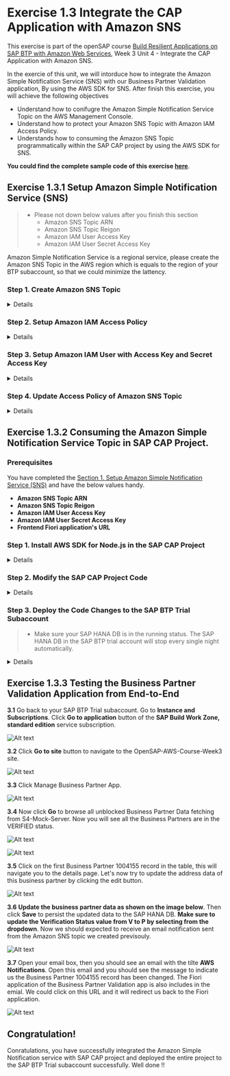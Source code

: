 # Exercise 1.3 Integrate the CAP Application with Amazon SNS

This exercise is part of the openSAP course [Build Resilient Applications on SAP BTP with Amazon Web Services](https://open.sap.com/courses/aws1), Week 3 Unit 4 - Integrate the CAP Application with Amazon SNS.

In the exercie of this unit, we will intorduce how to integrate the Amazon Simple Notification Service (SNS) with our Business Partner Validation application, By using the AWS SDK for SNS. After finish this exercise, you will achieve the following objectives
 - Understand how to conifugre the Amazon Simple Notification Service Topic on the AWS Management Console.
 - Understand how to protect your Amazon SNS Topic with Amazon IAM Access Policy.
 - Understands how to consuming the Amazon SNS Topic programmatically within the SAP CAP project by using the AWS SDK for SNS.

**You could find the complete sample code of this exercise [here](../sample-code)**.

## Exercise 1.3.1 Setup Amazon Simple Notification Service (SNS)

> - Please not down below values after you finish this section
>   - Amazon SNS Topic ARN
>   - Amazon SNS Topic Reigon
>   - Amazon IAM User Access Key
>   - Amazon IAM User Secret Access Key

Amazon Simple Notification Service is a regional service, please create the Amazon SNS Topic in the AWS region which is equals to the region of your BTP subaccount, so that we could minimize the lattency.

### Step 1. Create Amazon SNS Topic

<details>
 
---
**1.1** Open **Amazon Simple Notification Service Management Console**, click **Topics** on the left panel, then click the **Create Topic** button.

![Alt text](./images/aws-sns-1.png)

![Alt text](./images/aws-sns-2.png)

**1.2** Select **Standard** Topic type, give the proper topic name and display name. **Leave everything as what it is**, and click the **Create topic** button. 

![Alt text](./images/cap-sns-3.JPG)

**1.3** Once the topic creation complete successfully, **note down** the **Topic ARN** (Amazon Resource Name) and **Topic Region** value. We will use it later in the exercise.

> - You could find the Topic Region value inside of the Topic ARN.

![Alt text](./images/aws-sns-4.png)

**1.4** Click on the **Create subscription** button. In the **Create subscription screen**, choose **Protocol** as **Email**, and then **give your email address** to the **Endpoint**, then click the **Create subscription** button to complete the topic subscription. 

![Alt text](./images/aws-sns-5.png)

**1.5** You will receive an email and asking for comfirm the topic subscription. Follow the instruction in the email to confirm the subscription.

![Alt text](./images/aws-sns-18.png)

</details>

### Step 2. Setup Amazon IAM Access Policy

<details>

---
**2.1** Open the Amazon **Identity and Access Management (IAM)** management console. Select **Policies** on the left menu and then click **Create policy** blue button to create a new IAM policy.

![Alt text](./images/aws-sns-7.png)

**2.2** In the **Specificy permissions** screen, select **Service** as **SNS**, choose **Actions allowed** as **Publish**, and enter the **SNS Topic ARN** value with the one we just created. Click **Next**.

![Alt text](./images/aws-sns-8.png)

**2.3** In the **Review and create** screen, give a proper, read-friendly name for this new IAM policy. Review everything, if it is all looks good, click the **Create policy** blue button to create the new IAM policy. **Note Down the name of this policy**, as we will need it in the next step.

![Alt text](./images/aws-sns-9.png)

</details>

### Step 3. Setup Amazon IAM User with Access Key and Secret Access Key

<details>

---
**3.1** Open the Amazon **Identity and Access Management (IAM)** management console. Select **Users** on the left menu and then click **Add users** blue button to create a new IAM user.

![Alt text](./images/aws-sns-6.png)

**3.2** Give the proper, read-friendly name to your new IAM user, **do not grant AWS management console access**, then click Next.

![Alt text](./images/aws-sns-10.png)

**3.3** Choose **Attach policies directly**, then **attach the IAM policy we just created in the last step** to it. Click **Next**.

![Alt text](./images/aws-sns-11.png)

**3.4** Review everything, if it is all looks good, click the **Create user** orange button to create the new IAM user.

![Alt text](./images/aws-sns-12.png)

**3.5** Find out the Amazon IAM user we just created. Switch to the **Security credentials** tab, and then click **Create access key** button in the Access keys section.

![Alt text](./images/aws-sns-13.png)

**3.6** Choose **Application running outside AWS**. Click **Next**.

![Alt text](./images/aws-sns-14.png)

**3.7** Click **Create access key** button to finish the access keys creation.

**3.8** **Note down** the value of **Access Key**, **Secret access key**, and **IAM User ARN**. This is the only time that you could view the value of these keys.

![Alt text](./images/aws-sns-15.png)

</details>

### Step 4. Update Access Policy of Amazon SNS Topic

<details>

---

**4.1** Go back to the **Amazon Simple Notification Service Management Console** and select the SNS Topic we just created in the previsou step. Click Edit button.

![Alt text](./images/aws-sns-16.png)

**4.2** Expand the **Access policy** tab. Overwrite the access policy as shown on below. Then click **Save changes** button.

```node.js
{
  "Version": "2008-10-17",
  "Id": "__default_policy_ID",
  "Statement": [
    {
      "Sid": "__default_statement_ID",
      "Effect": "Allow",
      "Principal": {
        "AWS": "IAM-USER-ARN-WE-JUST-CREATED"
      },
      "Action": "SNS:Publish",
      "Resource": "AMAZON-SNS-TOPIC-ARN"
    }
  ]
}
```

![Alt text](./images/aws-sns-17.png)

</details>

## Exercise 1.3.2 Consuming the Amazon Simple Notification Service Topic in SAP CAP Project.

### Prerequisites
You have completed the [Section 1. Setup Amazon Simple Notification Service (SNS)](https://github.com/anbazhagan-uma/opensap-btp-aws/blob/main/Week%203/Unit%203.4/README.md#section-1-setup-amazon-simple-notification-service-sns) and have the below values handy.
- **Amazon SNS Topic ARN**
- **Amazon SNS Topic Reigon**
- **Amazon IAM User Access Key**
- **Amazon IAM User Secret Access Key**
- **Frontend Fiori application's URL** 


### Step 1. Install AWS SDK for Node.js in the SAP CAP Project

<details>

---
**1.1** Open the Business Partner Validation project in the SAP Business Application Studio. Open a new ternimal and then issue the command **npm install @aws-sdk/client-sns --save**.

![Alt text](./images/aws-cap-dev-1.png)

**1.2** After the installation completed, open the **package.json** file under your project root directory. You will see that the AWS SDK - SNS Client has been addedd under the **dependencies** section.

![Alt text](./images/aws-cap-dev-2.png)

</details>

### Step 2. Modify the SAP CAP Project Code

<details>

---
**2.1** Let's **modify the package.json file** under the **project's root directory**, so that we could add the AWS SNS credentials, and also the frontend Fiori application's endpint as the environment variables. Add te code shown on below into your package.json file under the **cds.requires** section.

```node.js
"cds":{
  ...
  "requires":{
    ...
    "aws": {
      "sns": {
        "topicArn": "REPLACE-WITH-YOUR-AWS-SNS-TOPIC-ARN",
        "region": "REPLACE-WITH-YOUR-AWS-SNS-TOPIC-REGION"
      },
      "iam": {
        "accessKey": "REPLACE-WITH-YOUR-AWS-IAM-USER-ACCESS-KEY",
        "secretAccessKey": "REPLACE-WITH-YOUR-AWS-IAM-USER-SECRET-ACCESS-KEY"
      }
    },
    "launchpad": {
      "url": "REPLACE-WITH-YOUR-FRONTEND-FIORI-APPLICATION-URL"
    },
  }
}
```

![Alt text](./images/aws-cap-dev-3.png)


**2.2** Open the **srv/businesspartner-service.js** file. Let's first import the AWS SNS Client, and CAP CDS environment variables we just defined into this file. 

```node.js
const { SNSClient, PublishCommand } = require('@aws-sdk/client-sns');
const { aws, launchpad } = cds.env.requires;
```

![Alt text](./images/aws-cap-dev-4.png)

**2.3** Let's creates an new async function, which will be responsible for sending out the email notification programmatically to the Amazon SNS Topic.

```node.js
async function sendEmailNotification(bpID){

    const REGION = aws.sns.region;
    const SNS_TOPIC_ARN = aws.sns.topicArn;
    const AWS_ACCESS_KEY_ID = aws.iam.accessKey;
    const AWS_SECRET_ACCESS_KEY = aws.iam.secretAccessKey;
    const businessPartnerID = bpID;

    const snsClient = new SNSClient({
        region: REGION,
        credentials:{
            accessKeyId: AWS_ACCESS_KEY_ID,
            secretAccessKey: AWS_SECRET_ACCESS_KEY,
        },
    });

    let message = `Business Partner ${businessPartnerID} Records Has Been Changed, Please Review and Perform the Validation ASAP. \n`;
    message += `Please use below link to go the site.\n`;
    message += launchpad.url;
    
    let params = {

        Message: message,
        TopicArn: SNS_TOPIC_ARN,
    };

    try{
        const data = await snsClient.send(new PublishCommand(params));
        console.log("Success.",  data);
    }catch(error){
        console.log(error.message);
    }
};
```

![Alt text](./images/aws-cap-dev-5.png)

**2.4** Finally, let's **enhance** the **syncData function** to **leavage the sendEmailNotification function** we just created. Add the code shown on below at the **very end** of the syncData function.

```node.js

async function syncData(req){

  ....,

  // Send out SNS Notification while Business Partner's Verfication Status = P
  if(verificationStatus_code === 'P'){

    await sendEmailNotification(bpID);
  }
}
```

![Alt text](./images/aws-cap-dev-6.png)

</details>

### Step 3. Deploy the Code Changes to the SAP BTP Trial Subaccount

> - Make sure your SAP HANA DB is in the running status. The SAP HANA DB in the SAP BTP trial account will stop every single night automatically.

<details>

---
**3.1** **Right click** on the **mat.yaml** file under your project root directory, and then choose **Build MTA Project** from the menu. 

![Alt text](./images/aws-cap-dev-8.png)

**3.2** Once the MTA Build process is complete, expand the **mta_archives** folder, **right click** on the **business-partner-validation_1.0.0.mtar** file. Choose **Deploy MTA Archive** from the menu to trigger the SAP BTP trial deployment process.

![Alt text](./images/aws-cap-dev-7.png)

**3.3** Wait until the deployment process to be completed. Grab a cup of coffee and take a rest as the deployment process will take some times.

</details>


## Exercise 1.3.3 Testing the Business Partner Validation Application from End-to-End

**3.1** Go back to your SAP BTP Trial subaccount. Go to **Instance and Subscriptions**. Click **Go to application** button of the **SAP Build Work Zone, standard edition** service subscription.

![Alt text](./images/aws-cap-dev-9.png)

**3.2** Click **Go to site** button to navigate to the OpenSAP-AWS-Course-Week3 site.

![Alt text](./images/aws-cap-dev-10.png)

**3.3** Click Manage Business Partner App.

![Alt text](./images/aws-cap-dev-11.png)

**3.4** Now click **Go** to browse all unblocked Business Partner Data fetching from S4-Mock-Server. Now you will see all the Business Partners are in the VERIFIED status.

![Alt text](./images/aws-cap-dev-12.png)

![Alt text](./images/aws-cap-dev-13.png)

**3.5** Click on the first Business Partner 1004155 record in the table, this will navigate you to the details page. Let's now try to update the address data of this business partner by clicking the edit button.

![Alt text](./images/aws-cap-dev-14.png)

**3.6** **Update the business partner data as shown on the image below**. Then click **Save** to persist the updated data to the SAP HANA DB. **Make sure to update the Verification Status value from V to P by selecting from the dropdown**. Now we should expected to receive an email notification sent from the Amazon SNS topic we created previsouly.

![Alt text](./images/aws-cap-dev-15.png)

**3.7** Open your email box, then you should see an email with the tilte **AWS Notifications**. Open this email and you should see the message to indicate us the Business Partner 1004155 record has been changed. The Fiori application of the Business Partner Validation app is also includes in the emial. We could click on this URL and it will redirect us back to the Fiori application.

![Alt text](./images/aws-cap-dev-16.png)

## Congratulation!
 
Conratulations, you have successfully integrated the Amazon Simple Notification service with SAP CAP project and deployed the entire project to the SAP BTP Trial subaccount successfully. Well done !!
